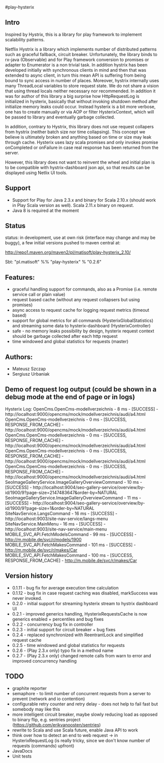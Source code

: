 #play-hysterix

## Intro

Inspired by Hystrix, this is a library for play framework to implement scalability patterns.

Netflix Hystrix is a library which implements number of distributed patterns such as graceful fallback, circuit breaker.
Unfortunately, the library binds to rx-java (Observable) and for Play framework conversion to promises or adapter to
Enumerator is a non trivial task. In addition hystrix has been developed initially with synchronous clients in mind and then
that was extended to async client, in turn this mean API is suffering from being bound to sync access in number of places.
Moreover, hystrix internally uses many ThreadLocal variables to store request state. We do not share a vision that
using thread locals neither necessary nor recommended. In addition it was for author of this library a big surprise how HttpRequestLog is initialized in hysterix,
basically that without invoking shutdown method after initialize memory leaks could occur. Instead hysterix is a bit more verbose, one
has to create manually or via AOP or filter HysterixContext, which will be passed to library and eventually garbage collected. 

In addition, contrary to Hystrix, this library does not use request collapers from hystrix (neither batch size nor time collapsing). This concept we believe
is ultimately broken and anything based on time or size may leak through cache. Hysterix uses lazy scala promises and only invokes promise onCompleted
or onFailure in case real response has been returned from the server.

However, this library does not want to reinvent the wheel and initial plan is to be compatible with hystrix-dashboard json api, so that results can be displayed using Netlix UI tools. 

## Support

- Support for Play for Java 2.3.x and binary for Scala 2.10.x (should work in Play Scala version as well). 
Scala 2.11.x binary on request.
- Java 8 is required at the moment

## Status 
status: in development, use at own risk (interface may change and may be buggy), a few initial versions pushed to maven central at:

http://repo1.maven.org/maven2/pl/matisoft/play-hysterix_2.10/

Sbt: "pl.matisoft" %% "play-hysterix" % "0.2.6"

## Features:
- graceful handling support for commands, also as a Promise (i.e. remote service call or plain value)
- request based cache (without any request collapsers but using promises)
- async access to request cache for logging request metrics (timeout based)
- support for global metrics for all commands (HysterixGlobalStatistics) and streaming some data to hysterix-dashboard (HysterixController)
- safe - no memory leaks possibility by design, hysterix request context should be garbage collected after each http request
- time windowed and global statistics for requests (master)

## Authors:
- Mateusz Szczap
- Sergiusz Urbaniak

## Demo of request log output (could be shown in a debug mode at the end of page or in logs)
Hysterix Log:
OpenCms.OpenCms-modellverzeichnis - 8 ms - [SUCCESS] - http://localhost:9000/opencms/mock/modellverzeichnis/audi/a4.html
OpenCms.OpenCms-modellverzeichnis - 0 ms - [SUCCESS, RESPONSE_FROM_CACHE] - http://localhost:9000/opencms/mock/modellverzeichnis/audi/a4.html
OpenCms.OpenCms-modellverzeichnis - 0 ms - [SUCCESS, RESPONSE_FROM_CACHE] - http://localhost:9000/opencms/mock/modellverzeichnis/audi/a4.html
OpenCms.OpenCms-modellverzeichnis - 0 ms - [SUCCESS, RESPONSE_FROM_CACHE] - http://localhost:9000/opencms/mock/modellverzeichnis/audi/a4.html
OpenCms.OpenCms-modellverzeichnis - 0 ms - [SUCCESS, RESPONSE_FROM_CACHE] - http://localhost:9000/opencms/mock/modellverzeichnis/audi/a4.html
SeoImageGalleryService.ImageGalleryOverviewCommand - 10 ms - [SUCCESS] - http://localhost:9004/seo-gallery-service/overview/by-id/1900/9?page-size=2147483647&order-by=NATURAL
SeoImageGalleryService.ImageGalleryOverviewCommand - 11 ms - [SUCCESS] - http://localhost:9004/seo-gallery-service/overview/by-id/1900/9?page-size=1&order-by=NATURAL
SiteNavService.LangsCommand - 16 ms - [SUCCESS] - http://localhost:9003/site-nav-service/langs-menu
SiteNavService.MainMenu - 16 ms - [SUCCESS] - http://localhost:9003/site-nav-service/main-menu
MOBILE_SVC_API.FetchModelsCommand - 99 ms - [SUCCESS] - http://m.mobile.de/svc/r/models/1900
MOBILE_SVC_API.FetchMakesCommand - 101 ms - [SUCCESS] - http://m.mobile.de/svc/r/makes/Car
MOBILE_SVC_API.FetchMakesCommand - 100 ms - [SUCCESS, RESPONSE_FROM_CACHE] - http://m.mobile.de/svc/r/makes/Car

## Version history
- 0.1.11 - bug fix for average execution time calculation
- 0.1.12 - bug fix in case request caching was disabled, markSuccess was never invoked.
- 0.2.0 - initial support for streaming hysterix stream to hystrix dashboard UI
- 0.2.1 - improved generics handling, HysterixRequestsCache is now generics enabled + percentiles and bug fixes
- 0.2.2 - concurrency bug fix in controller
- 0.2.3 - initial support for circuit breaker + bug fixes
- 0.2.4 - replaced synchronized with ReentrantLock and simplified request cache
- 0.2.5 - time windowed and global statistics for requests
- 0.2.6 - (Play 2.3.x only) typo fix in a method name
- 0.2.7 - (Play 2.3.x only) changed remote calls from warn to error and improved concurrency handling

## TODO
- graphite reporter
- semaphore - to limit number of concurrent requests from a server to prevent (network and io contention)
- configurable retry counter and retry delay - does not help to fail fast but somebody may like this
- more intelligent circuit breaker, maybe slowly reducing load as opposed to binary flip, e.g. sentries project (https://github.com/erikvanoosten/sentries)
- rewrite to Scala and use Scala future, enable Java API to work
- think over how to detect an end to web request -> in HysterixRequestLog (is really tricky, since we don't know number of requests (commands) upfront)
- JavaDocs
- Unit tests
